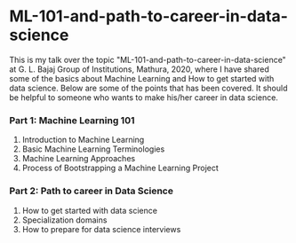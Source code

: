 # ML-101-and-path-to-career-in-data-science
This is my talk over the topic "ML-101-and-path-to-career-in-data-science" at G. L. Bajaj Group of Institutions, Mathura, 2020, where I have shared some of the basics about Machine Learning and How to get started with data science. Below are some of the points that has been covered. It should be helpful to someone who wants to make his/her career in data science.

### Part 1: Machine Learning 101
1. Introduction to Machine Learning 
2. Basic Machine Learning Terminologies 
3. Machine Learning Approaches 
4. Process of Bootstrapping a Machine Learning Project


### Part 2: Path to career in Data Science
1. How to get started with data science
2. Specialization domains
3. How to prepare for data science interviews

